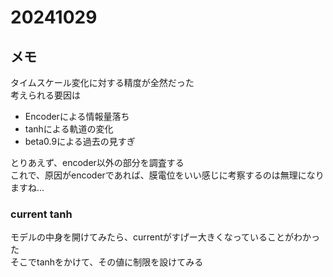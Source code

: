 # 20241029

## メモ
タイムスケール変化に対する精度が全然だった  
考えられる要因は
- Encoderによる情報量落ち
- tanhによる軌道の変化
- beta0.9による過去の見すぎ

とりあえず、encoder以外の部分を調査する  
これで、原因がencoderであれば、膜電位をいい感じに考察するのは無理になりますね...

### current tanh
モデルの中身を開けてみたら、currentがすげー大きくなっていることがわかった  
そこでtanhをかけて、その値に制限を設けてみる